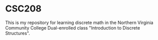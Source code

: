 # CSC208

This is my repository for learning discrete math in the Northern Virginia Community College Dual-enrolled class "Introduction to Discrete Structures".
